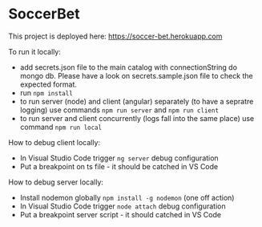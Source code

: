 # SoccerBet

This project is deployed here: <https://soccer-bet.herokuapp.com>

To run it locally:

* add secrets.json file to the main catalog with connectionString do mongo db. Please have a look on secrets.sample.json file to check the expected format.
* run `npm install`
* to run server (node) and client (angular) separately (to have a sepratre logging) use commands `npm run server` and `npm run client`
* to run server and client concurrently (logs fall into the same place) use command `npm run local`

How to debug client locally:

* In Visual Studio Code trigger `ng server` debug configuration
* Put a breakpoint on ts file - it should be catched in VS Code

How to debug server locally:

* Install nodemon globally `npm install -g nodemon` (one off action)
* In Visual Studio Code trigger `node attach` debug configuration
* Put a breakpoint server script - it should catched in VS Code
